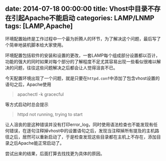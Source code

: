 date: 2014-07-18 00:00:00
title: Vhost中目录不存在引起Apache不能启动
categories: LAMP/LNMP
tags: [LAMP,Apache]
---

环境配置始终是工作过程中一个最为折腾人的环节，为了解决这个问题，最后写了个简单地装机脚本给大家使用。

环境配置包括软件的安装和设置的更改，一套LAMP每个组成部分设置都以百计，功能的强大的同时如果对每个部分的了解程度不足尤其容易出现一些看似很难以解决的问题，往往这些问题解决之后都会让人觉得沮丧不已。

今天配置环境出现了一个问题，就是只要在`httpd.conf`中添加了包含vhost设置的语句之后，Apache使用

> apachectl -k gracecful

等方式启动时总会提示

> httpd not running, trying to start

让人沮丧的是这种错误并没有打印error_log，同时使用语法检查也不能发现有任何错误，在逐句注释掉vhost中的设置语句之后，发现当注释掉所有提及的主机路径之后，居然可以重新启动了，于是检查发现这些目录都在主机上不存在，添加目录之后Apache能正常启动了。

尝试出来的结果，后面打算去找找更为具体的原因。
